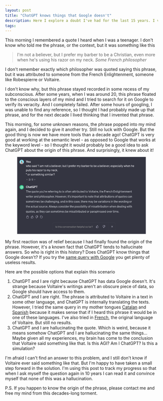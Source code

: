 ```yaml
---
layout: post
title: "ChatGPT knows things that Google doesn't" 
description: Here I explore a doubt I've had for the last 15 years. I vaguely remember a phrase attributed to Voltaire or Robespierre. The phrase was " I'm not a believer, but I prefer my barber to be a Christian, even more, when he's using his razor on my neck". For the last 15 years, Google has failed me to find who was the author of this phrase. But today ChatGPT has helped me to take a step forward in an answer. Who said that phrase? Does ChatGPT know more than Google?
tags:
---
```


This morning I remembered a quote I heard when I was a teenager. I don't know who told me the phrase, or the context, but it was something like this

> I'm not a believer, but I prefer my barber to be a Christian, even more when he's using his razor on my neck.
> *Some French philosopher*

I don't remember exactly which philosopher was quoted saying this phrase, but it was attributed to someone from the French Enlightenment, someone like Robespierre or Voltaire.

I don't know why, but this phrase stayed recorded in some recess of my subconscious. After some years, when I was around 20, this phrase floated to the conscious layers of my mind and I tried to search for it on Google to verify its veracity. And I completely failed. After some hours of googling, I was unable to find any reference, so I thought I had probably made up that phrase, and for the next decade I lived thinking that I invented that phrase.

This morning, for some unknown reasons, the phrase popped into my mind again, and I decided to give it another try. Still no luck with Google. But the good thing is now we have more tools than a decade ago! ChatGPT is very good at working at the semantic level - as opposed to Google that works at the keyword level - so I thought it would probably be a good idea to ask ChatGPT about the origin of this phrase. And surprisingly, it knew about it!

<figure>
  <img src="/docs/chatgpt-vs-google/voltaire.png" alt="" width="500" class="center" />
  <figcaption class="center"></figcaption>
</figure>

My first reaction was of relief because I had finally found the origin of the phrase. However, it's a known fact that ChatGPT tends to hallucinate answers. So who is right in this history? Does ChatGPT know things that Google doesn't? If you try the [same query with Google](https://www.google.com/search?q=I%E2%80%99m+not+a+believer%2C+but+I+prefer+my+barber+to+be+a+Christian%2C+even+more+when+he%E2%80%99s+using+his+razor+on+my+neck) you get plenty of useless results.

Here are the possible options that explain this scenario

1. ChatGPT and I are right because ChatGPT has data Google doesn't. It's strange because Voltaire's writings aren't an obscure piece of data, so Google should have access to them.
2. ChatGPT and I are right. The phrase is attributed to Voltaire in a text in some other language, and ChatGPT is internally translating the texts. However, I tried the same query in my mother tongues [Catalan](https://www.google.com/search?q=no+soc+creient%2C+pero+prefereixo+que+el+meu+barber+ho+sigui%2C+sobre+tot+quan+esta+fent+servir+la+seva+navalla+al+meu+coll&oq=no+soc+creient%2C+pero+prefereixo+que+el+meu+barber+ho+sigui%2C+sobre+tot+quan+esta+fent+servir+la+seva+navalla+al+meu+coll&gs_lcrp=EgZjaHJvbWUyBggAEEUYOTIHCAEQIRiPAjIHCAIQIRiPAjIHCAMQIRiPAtIBCTE3NDgxajBqOagCALACAA&sourceid=chrome&ie=UTF-8) and [Spanish](https://www.google.com/search?q=No+soy+creyente%2C+pero+prefiero+que+mi+barbero+sea+cristiano%2C+m%C3%A1s+a%C3%BAn+cuando+est%C3%A1+pasando+su+navaja+por+mi+cuello.&oq=No+soy+creyente%2C+pero+prefiero+que+mi+barbero+sea+cristiano%2C+m%C3%A1s+a%C3%BAn+cuando+est%C3%A1+pasando+su+navaja+por+mi+cuello.&gs_lcrp=EgZjaHJvbWUyBggAEEUYOTIHCAEQIRiPAjIHCAIQIRiPAtIBBzQ3MGowajmoAgCwAgA&sourceid=chrome&ie=UTF-8)  because it makes sense that if I heard this phrase it would be in one of these languages. I've also tried in [French](https://www.google.com/search?q=Je+ne+suis+pas+croyant%2C+mais+je+pr%C3%A9f%C3%A8re+que+mon+coiffeur+le+soit%2C+surtout+quand+il+utilise+son+rasoir+sur+mon+cou&oq=Je+ne+suis+pas+croyant%2C+mais+je+pr%C3%A9f%C3%A8re+que+mon+coiffeur+le+soit%2C+surtout+quand+il+utilise+son+rasoir+sur+mon+cou&gs_lcrp=EgZjaHJvbWUyBggAEEUYOTIHCAEQIRiPAjIHCAIQIRiPAjIHCAMQIRiPAtIBBzIyM2owajmoAgCwAgA&sourceid=chrome&ie=UTF-8), the original language of Voltaire. But still no results.
3. ChatGPT and I are hallucinating the quote. Which is weird, because it means somehow ChatGPT and I are hallucinating the same things… Maybe given all my experiences, my brain has come to the conclusion that Voltaire said something like that. Is this AGI? Am I ChatGPT? Is this a simulation? 

I'm afraid I can't find an answer to this problem, and I still don't know if Voltaire ever said something like that. But I'm happy to have taken a small step forward in the solution. I'm using this post to track my progress so that when I ask myself the question again in 10 years I can read it and convince myself that none of this was a hallucination.

P.S. If you happen to know the origin of the phrase, please contact me and free my mind from this decades-long torment.
